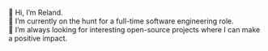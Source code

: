 👋 Hi, I’m Reland.\
🌱 I’m currently on the hunt for a full-time software engineering role.\
💞️ I’m always looking for interesting open-source projects where I can make a positive impact.

<!---
GlorifiedBicycle/GlorifiedBicycle is a ✨ special ✨ repository because its `README.md` (this file) appears on your GitHub profile.
You can click the Preview link to take a look at your changes.
--->
